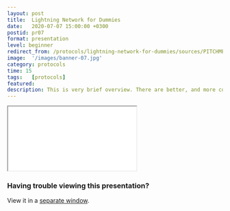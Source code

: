 ```yaml
---
layout: post
title:  Lightning Network for Dummies
date:   2020-07-07 15:00:00 +0300
postid: pr07
format: presentation
level: beginner
redirect_from: /protocols/lightning-network-for-dummies/sources/PITCHME.link.html
image:  '/images/banner-07.jpg'
category: protocols
time: 15
tags:   [protocols]
featured:
description: This is very brief overview. There are better, and more complete introductions out there
---
```


<iframe class="tlu-iframe" src="/images/protocols/lightning/PITCHME.html"></iframe>

### Having trouble viewing this presentation?

View it in a [separate window](/images/protocols/lightning/PITCHME.html).
